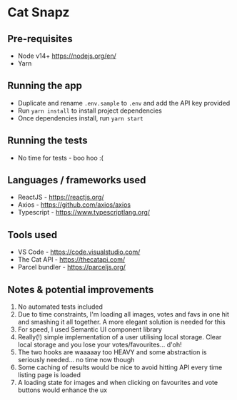 # Cat Snapz

## Pre-requisites

- Node v14+ https://nodejs.org/en/
- Yarn

## Running the app

- Duplicate and rename `.env.sample` to `.env` and add the API key provided
- Run `yarn install` to install project dependencies
- Once dependencies install, run `yarn start`

## Running the tests

- No time for tests - boo hoo :(

## Languages / frameworks used

- ReactJS - https://reactjs.org/
- Axios - https://github.com/axios/axios
- Typescript - https://www.typescriptlang.org/

## Tools used

- VS Code - https://code.visualstudio.com/
- The Cat API - https://thecatapi.com/
- Parcel bundler - https://parceljs.org/

## Notes & potential improvements

1. No automated tests included
1. Due to time constraints, I'm loading all images, votes and favs in one hit and smashing it all together. A more elegant solution is needed for this
1. For speed, I used Semantic UI component library
1. Really(!) simple implementation of a user utilising local storage. Clear local storage and you lose your votes/favourites... d'oh!
1. The two hooks are waaaaay too HEAVY and some abstraction is seriously needed... no time now though
1. Some caching of results would be nice to avoid hitting API every time listing page is loaded
1. A loading state for images and when clicking on favourites and vote buttons would enhance the ux
